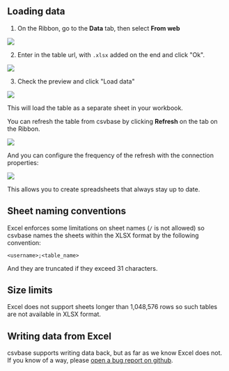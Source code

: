 <!--
title = "How do I use csvbase with Microsoft Excel?"
description = "Loading csvbase tables into Excel via Power Query"
draft = false
created = 2024-08-10
updated = 2024-08-10
category = "tools"
-->

## Loading data

1. On the Ribbon, go to the **Data** tab, then select **From web**

![](/static/faq/excel-01-from-web.png)

2. Enter in the table url, with `.xlsx` added on the end and click "Ok".

![](/static/faq/excel-02-from-web-dialog.png)

3. Check the preview and click "Load data"

![](/static/faq/excel-03-navigator.png)

This will load the table as a separate sheet in your workbook.

You can refresh the table from csvbase by clicking **Refresh** on the tab on
the Ribbon.

![](/static/faq/excel-04-refresh.png)

And you can configure the frequency of the refresh with the connection properties:

![](/static/faq/excel-06-connection-properties.png)

This allows you to create spreadsheets that always stay up to date.

## Sheet naming conventions

Excel enforces some limitations on sheet names (`/` is not allowed) so csvbase
names the sheets within the XLSX format by the following convention:

`<username>;<table_name>`

And they are truncated if they exceed 31 characters.

## Size limits

Excel does not support sheets longer than 1,048,576 rows so such tables are not
available in XLSX format.

## Writing data from Excel

csvbase supports writing data back, but as far as we know Excel does not.  If
you know of a way, please [open a bug report on
github](https://github.com/calpaterson/csvbase/issues).
